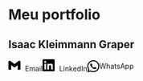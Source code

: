# Meu portfolio

## Isaac Kleimmann Graper

<div style="display: flex; align-items: center;">
    <div style="margin-right: 0px;">
        <img src="./assets/images/gmail.svg" width="24" height="24">
        <a href="mailto:isaac.graper@gmail.com" style="text-decoration: none; color: inherit; margin-left: 5px;">Email</a>
    </div>
    <div style="margin-right: 0px;">
        <img src="./assets/images/linkedin.svg" width="24" height="24">
        <a href="https://www.linkedin.com/in/seu-perfil" style="text-decoration: none; color: inherit; margin-left: 5px;">LinkedIn</a>
    </div>
    <div style="margin-right: 0px;">
        <a href="https://wa.me/5547997754529" style="display: flex; align-items: center; text-decoration: none; color: inherit;">
            <img src="./assets/images/whatsapp.svg" width="24" height="24">
            WhatsApp
        </a>
    </div>
</div>
<style>

Estou me formando na PUC de Santa Catarina, em Joinville. Atualmente estou cursando a terceira fase do meu curso em Engenharia de Software. Tenho conhecimento profissional na área de dados, com banco de dados e nuvem. Já atuei com diversas linguagens de manipulação de banco de dados, porém meu foco sempre foi o desenvolvimento.
